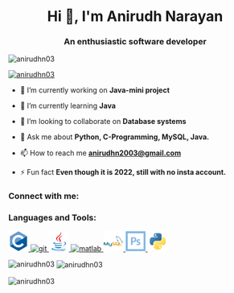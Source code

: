 <h1 align="center">Hi 👋, I'm Anirudh Narayan</h1>
<h3 align="center">An enthusiastic software developer</h3>

<p align="left"> <img src="https://komarev.com/ghpvc/?username=anirudhn03&label=Profile%20views&color=0e75b6&style=flat" alt="anirudhn03" /> </p>

<p align="left"> <a href="https://github.com/ryo-ma/github-profile-trophy"><img src="https://github-profile-trophy.vercel.app/?username=anirudhn03" alt="anirudhn03" /></a> </p>

- 🔭 I’m currently working on **Java-mini project**

- 🌱 I’m currently learning **Java**

- 👯 I’m looking to collaborate on **Database systems**

- 💬 Ask me about **Python, C-Programming, MySQL, Java.**

- 📫 How to reach me **anirudhn2003@gmail.com**

- ⚡ Fun fact **Even though it is 2022, still with no insta account.**

<h3 align="left">Connect with me:</h3>
<p align="left">
</p>

<h3 align="left">Languages and Tools:</h3>
<p align="left"> <a href="https://www.cprogramming.com/" target="_blank" rel="noreferrer"> <img src="https://raw.githubusercontent.com/devicons/devicon/master/icons/c/c-original.svg" alt="c" width="40" height="40"/> </a> <a href="https://git-scm.com/" target="_blank" rel="noreferrer"> <img src="https://www.vectorlogo.zone/logos/git-scm/git-scm-icon.svg" alt="git" width="40" height="40"/> </a> <a href="https://www.java.com" target="_blank" rel="noreferrer"> <img src="https://raw.githubusercontent.com/devicons/devicon/master/icons/java/java-original.svg" alt="java" width="40" height="40"/> </a> <a href="https://www.mathworks.com/" target="_blank" rel="noreferrer"> <img src="https://upload.wikimedia.org/wikipedia/commons/2/21/Matlab_Logo.png" alt="matlab" width="40" height="40"/> </a> <a href="https://www.mysql.com/" target="_blank" rel="noreferrer"> <img src="https://raw.githubusercontent.com/devicons/devicon/master/icons/mysql/mysql-original-wordmark.svg" alt="mysql" width="40" height="40"/> </a> <a href="https://www.photoshop.com/en" target="_blank" rel="noreferrer"> <img src="https://raw.githubusercontent.com/devicons/devicon/master/icons/photoshop/photoshop-line.svg" alt="photoshop" width="40" height="40"/> </a> <a href="https://www.python.org" target="_blank" rel="noreferrer"> <img src="https://raw.githubusercontent.com/devicons/devicon/master/icons/python/python-original.svg" alt="python" width="40" height="40"/> </a> </p>

<p><img align="left" src="https://github-readme-stats.vercel.app/api/top-langs?username=anirudhn03&show_icons=true&locale=en&layout=compact" alt="anirudhn03" /></p>

<p>&nbsp;<img align="center" src="https://github-readme-stats.vercel.app/api?username=anirudhn03&show_icons=true&locale=en" alt="anirudhn03" /></p>

<p><img align="center" src="https://github-readme-streak-stats.herokuapp.com/?user=anirudhn03&" alt="anirudhn03" /></p>
